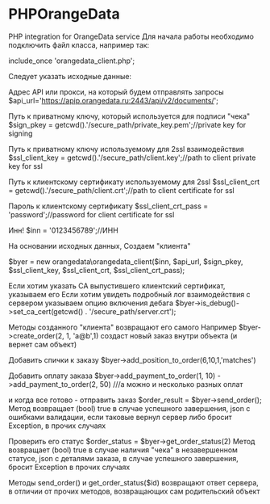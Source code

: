 # PHPOrangeData
PHP integration for OrangeData service
Для начала работы необходимо подключить файл класса, например так:

include_once 'orangedata_client.php';

Следует указать исходные данные:

Адрес API или прокси, на который будем отправлять запросы
$api_url='https://apip.orangedata.ru:2443/api/v2/documents/';

Путь к приватному ключу, который используется для подписи "чека"
$sign_pkey = getcwd().'/secure_path/private_key.pem';//private key for signing

Путь к приватному ключу используемому для 2ssl взаимодействия
$ssl_client_key = getcwd().'/secure_path/client.key';//path to client private key for ssl

Путь к клиентскому сертификату используемому для 2ssl
$ssl_client_crt = getcwd().'/secure_path/client.crt';//path to client certificate for ssl

Пароль к клиентскому сертификату
$ssl_client_crt_pass = 'password';//password for client certificate for ssl

Инн!
$inn = '0123456789';//ИНН

На основании исходных данных,
Создаем "клиента"

$byer = new orangedata\orangedata_client($inn, 
        $api_url,
        $sign_pkey,
        $ssl_client_key,
        $ssl_client_crt,
        $ssl_client_crt_pass);
        
Если хотим указать CA выпустившего клиентский сертификат, указываем его
Если хотим увидеть подробный лог взаимодействия с сервером указываем опцию включения дебага
$byer->is_debug()->set_ca_cert(getcwd() . '/secure_path/server.crt');

Методы созданного "клиента" возвращают его самого
Например
$byer->create_order(2, 1, 'a@b',1) создаст новый заказ внутри объекта (и вернет сам объект)

Добавить спички к заказу
$byer->add_position_to_order(6,10,1,'matches')

Добавить оплату заказа
$byer->add_payment_to_order(1, 10)
->add_payment_to_order(2, 50)   ///а можно и несколько разных оплат

и когда все готово - отправить заказ
$order_result = $byer->send_order();
Метод возвращает (bool) true в случае успешного завершения,
json с ошибками валидации, если таковые вернул сервер
либо бросит Exception, в прочих случаях


Проверить его статус
$order_status = $byer->get_order_status(2)
Метод возвращает (bool) true в случае наличия "чека" в незавершенном статусе,
json с деталями заказа, в случае успешного завершения,
бросит Exception в прочих случаях 

Методы send_order() и get_order_status($id) возвращают ответ сервера,
в отличии от прочих методов, возвращающих сам родительский объект


